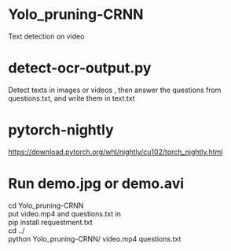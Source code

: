 # Yolo_pruning-CRNN
 Text detection on video
# detect-ocr-output.py 
 Detect texts in images or videos , then answer the questions from questions.txt, and write them in text.txt
# pytorch-nightly  
 https://download.pytorch.org/whl/nightly/cu102/torch_nightly.html  
# Run demo.jpg or demo.avi
 cd Yolo_pruning-CRNN  
 put video.mp4 and questions.txt in  
 pip install requestment.txt  
 cd ../  
 python Yolo_pruning-CRNN/ video.mp4 questions.txt  

